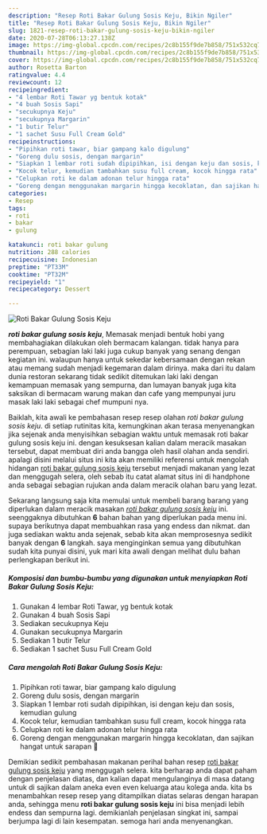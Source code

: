 ```yaml
---
description: "Resep Roti Bakar Gulung Sosis Keju, Bikin Ngiler"
title: "Resep Roti Bakar Gulung Sosis Keju, Bikin Ngiler"
slug: 1821-resep-roti-bakar-gulung-sosis-keju-bikin-ngiler
date: 2020-07-28T06:13:27.138Z
image: https://img-global.cpcdn.com/recipes/2c8b155f9de7b858/751x532cq70/roti-bakar-gulung-sosis-keju-foto-resep-utama.jpg
thumbnail: https://img-global.cpcdn.com/recipes/2c8b155f9de7b858/751x532cq70/roti-bakar-gulung-sosis-keju-foto-resep-utama.jpg
cover: https://img-global.cpcdn.com/recipes/2c8b155f9de7b858/751x532cq70/roti-bakar-gulung-sosis-keju-foto-resep-utama.jpg
author: Rosetta Barton
ratingvalue: 4.4
reviewcount: 12
recipeingredient:
- "4 lembar Roti Tawar yg bentuk kotak"
- "4 buah Sosis Sapi"
- "secukupnya Keju"
- "secukupnya Margarin"
- "1 butir Telur"
- "1 sachet Susu Full Cream Gold"
recipeinstructions:
- "Pipihkan roti tawar, biar gampang kalo digulung"
- "Goreng dulu sosis, dengan margarin"
- "Siapkan 1 lembar roti sudah dipipihkan, isi dengan keju dan sosis, kemudian gulung"
- "Kocok telur, kemudian tambahkan susu full cream, kocok hingga rata"
- "Celupkan roti ke dalam adonan telur hingga rata"
- "Goreng dengan menggunakan margarin hingga kecoklatan, dan sajikan hangat untuk sarapan 🤤"
categories:
- Resep
tags:
- roti
- bakar
- gulung

katakunci: roti bakar gulung 
nutrition: 288 calories
recipecuisine: Indonesian
preptime: "PT33M"
cooktime: "PT32M"
recipeyield: "1"
recipecategory: Dessert

---
```



![Roti Bakar Gulung Sosis Keju](https://img-global.cpcdn.com/recipes/2c8b155f9de7b858/751x532cq70/roti-bakar-gulung-sosis-keju-foto-resep-utama.jpg)

<b><i>roti bakar gulung sosis keju</i></b>, Memasak menjadi bentuk hobi yang membahagiakan dilakukan oleh bermacam kalangan. tidak hanya para perempuan, sebagian laki laki juga cukup banyak yang senang dengan kegiatan ini. walaupun hanya untuk sekedar kebersamaan dengan rekan atau memang sudah menjadi kegemaran dalam dirinya. maka dari itu dalam dunia restoran sekarang tidak sedikit ditemukan laki laki dengan kemampuan memasak yang sempurna, dan lumayan banyak juga kita saksikan di bermacam warung makan dan cafe yang mempunyai juru masak laki laki sebagai chef mumpuni nya.



Baiklah, kita awali ke pembahasan resep resep olahan <i>roti bakar gulung sosis keju</i>. di setiap rutinitas kita, kemungkinan akan terasa menyenangkan jika sejenak anda menyisihkan sebagian waktu untuk memasak roti bakar gulung sosis keju ini. dengan kesuksesan kalian dalam meracik masakan tersebut, dapat membuat diri anda bangga oleh hasil olahan anda sendiri. apalagi disini melalui situs ini kita akan memiliki referensi untuk mengolah hidangan <u>roti bakar gulung sosis keju</u> tersebut menjadi makanan yang lezat dan menggugah selera, oleh sebab itu catat alamat situs ini di handphone anda sebagai sebagian rujukan anda dalam meracik olahan baru yang lezat.


Sekarang langsung saja kita memulai untuk membeli barang barang yang diperlukan dalam meracik masakan <u><i>roti bakar gulung sosis keju</i></u> ini. seenggaknya dibutuhkan <b>6</b> bahan bahan yang diperlukan pada menu ini. supaya berikutnya dapat membuahkan rasa yang endess dan nikmat. dan juga sediakan waktu anda sejenak, sebab kita akan memprosesnya sedikit banyak dengan <b>6</b> langkah. saya menginginkan semua yang dibutuhkan sudah kita punyai disini, yuk mari kita awali dengan melihat dulu bahan perlengkapan berikut ini.

<!--inarticleads1-->

##### Komposisi dan bumbu-bumbu yang digunakan untuk menyiapkan Roti Bakar Gulung Sosis Keju:

1. Gunakan 4 lembar Roti Tawar, yg bentuk kotak
1. Gunakan 4 buah Sosis Sapi
1. Sediakan secukupnya Keju
1. Gunakan secukupnya Margarin
1. Sediakan 1 butir Telur
1. Sediakan 1 sachet Susu Full Cream Gold




<!--inarticleads2-->

##### Cara mengolah Roti Bakar Gulung Sosis Keju:

1. Pipihkan roti tawar, biar gampang kalo digulung
1. Goreng dulu sosis, dengan margarin
1. Siapkan 1 lembar roti sudah dipipihkan, isi dengan keju dan sosis, kemudian gulung
1. Kocok telur, kemudian tambahkan susu full cream, kocok hingga rata
1. Celupkan roti ke dalam adonan telur hingga rata
1. Goreng dengan menggunakan margarin hingga kecoklatan, dan sajikan hangat untuk sarapan 🤤




Demikian sedikit pembahasan makanan perihal bahan resep <u>roti bakar gulung sosis keju</u> yang menggugah selera. kita berharap anda dapat paham dengan penjelasan diatas, dan kalian dapat mengulanginya di masa datang untuk di sajikan dalam aneka even even keluarga atau kolega anda. kita bs menambahkan resep resep yang ditampilkan diatas selaras dengan harapan anda, sehingga menu <b>roti bakar gulung sosis keju</b> ini bisa menjadi lebih endess dan sempurna lagi. demikianlah penjelasan singkat ini, sampai berjumpa lagi di lain kesempatan. semoga hari anda menyenangkan.
